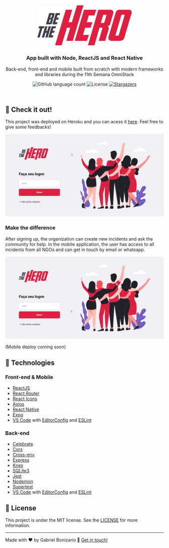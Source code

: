 <h1 align="center">
  <img alt="Be The Hero app" title="Be The Hero app" src="assets/logo.svg" width="300px" />
</h1>

<h3 align="center">
  App built with Node, ReactJS and React Native
</h3>

<p align="center">
  Back-end, front-end and mobile built from scratch with modern frameworks and libraries during the 11th Semana OmniStack
</p>

<p align="center">
  <img alt="GitHub language count" src="https://img.shields.io/github/languages/count/Bonizario/be-the-hero?color=blue">

  <img alt="License" src="https://img.shields.io/github/license/Bonizario/be-the-hero?color=blue">

  <a href="https://github.com/Bonizario/be-the-hero/stargazers">
    <img alt="Stargazers" src="https://img.shields.io/github/stars/Bonizario/be-the-hero?style=social">
  </a>

</p>

<p align="center">
  <img />
</p>

## :electric_plug: Check it out!

This project was deployed on Heroku and you can acess it <a href="https://be-the-hero-frontend-bonizario.herokuapp.com/" target="blank">here</a>. Feel free to give some feedbacks!

<img alt="Signing Up" src="https://github.com/Bonizario/be-the-hero/blob/master/assets/betheherosignup.gif">

### Make the difference

After signing up, the organization can create new incidents and ask the community for help. In the mobile application, the user has access to all incidents from all NGOs and can get in touch by email or whatsapp.

<img alt="Creating a Incident" src="https://github.com/Bonizario/be-the-hero/blob/master/assets/betheheroincident.gif">

(Mobile deploy coming soon)

## :rocket: Technologies

### Front-end & Mobile

- [ReactJS](https://reactjs.org/)
- [React Router](https://github.com/ReactTraining/react-router)
- [React Icons](https://react-icons.netlify.com/#/)
- [Axios](https://github.com/axios/axios)
- [React Native](https://reactnative.dev/)
- [Expo](https://expo.io/)
- [VS Code][vc] with [EditorConfig][vceditconfig] and [ESLint][vceslint]

### Back-end

- [Celebrate](https://github.com/arb/celebrate)
- [Cors](https://www.npmjs.com/package/cors)
- [Cross-env](https://www.npmjs.com/package/cross-env)
- [Express](https://github.com/expressjs/express)
- [Knex](http://knexjs.org/)
- [SQLite3](https://www.npmjs.com/package/sqlite3)
- [Jest](https://jestjs.io/)
- [Nodemon](https://nodemon.io/)
- [Supertest](https://github.com/visionmedia/supertest)
- [VS Code][vc] with [EditorConfig][vceditconfig] and [ESLint][vceslint]

## :memo: License

This project is under the MIT license. See the [LICENSE](https://github.com/Bonizario/be-the-hero/blob/master/LICENSE) for more information.

---

Made with ♥ by Gabriel Bonizario :wave: [Get in touch!](https://www.linkedin.com/in/gabriel-bonizario/)

[vc]: https://code.visualstudio.com/
[vceditconfig]: https://marketplace.visualstudio.com/items?itemName=EditorConfig.EditorConfig
[vceslint]: https://marketplace.visualstudio.com/items?itemName=dbaeumer.vscode-eslint
